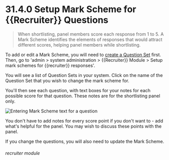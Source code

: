 # 31.4.0 Setup Mark Scheme for {{Recruiter}} Questions

> When shortlisting, panel members score each response from 1 to 5. A Mark Scheme identifies the
> elements of responses that would attract different scores, helping panel members while shortlisting.


To add or edit a Mark Scheme, you will need to [create a Question Set](/en/help/p/31.2.0) first.
Then, go to 'admin > system administration > {{Recruiter}} Module > Setup mark schemes for {{recruiter}} responses'.

You will see a list of Question Sets in your system.  Click on the name of the Question Set that you 
wish to change the mark scheme for.

You'll then see each question, with text boxes for your notes for each possible score for that question.
These notes are for the shortlisting panel only.

![Entering Mark Scheme text for a question](31.3.0a.png)

You don't have to add notes for every score point if you don't want to - add what's helpful for the panel.
You may wish to discuss these points with the panel.

If you change the questions, you will also need to update the Mark Scheme.



###### recruiter module
